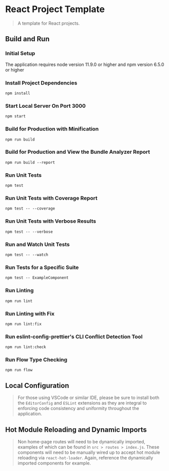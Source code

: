 # React Project Template

> A template for React projects.

## Build and Run

### Initial Setup
The application requires node version 11.9.0 or higher and npm version 6.5.0 or higher

### Install Project Dependencies
```
npm install
```

### Start Local Server On Port 3000
```
npm start
```

### Build for Production with Minification
```
npm run build
```

### Build for Production and View the Bundle Analyzer Report
```
npm run build --report
```

### Run Unit Tests
```
npm test
```

### Run Unit Tests with Coverage Report
```
npm test -- --coverage
```

### Run Unit Tests with Verbose Results
```
npm test -- --verbose
```

### Run and Watch Unit Tests
```
npm test -- --watch
```

### Run Tests for a Specific Suite
```
npm test -- ExampleComponent
```

### Run Linting
```
npm run lint
```

### Run Linting with Fix
```
npm run lint:fix
```

### Run eslint-config-prettier's CLI Conflict Detection Tool
```
npm run lint:check
```

### Run Flow Type Checking
```
npm run flow
```

## Local Configuration
> For those using VSCode or similar IDE, please be sure to install both the `EditorConfig` and `ESLint` extensions as they are integral to enforcing
> code consistency and uniformity throughout the application.

## Hot Module Reloading and Dynamic Imports
> Non home-page routes will need to be dynamically imported, examples of which can be found in `src > routes > index.js`. These components will need to be
> manually wired up to accept hot module reloading via `react-hot-loader`. Again, reference the dynamically imported components for example.
